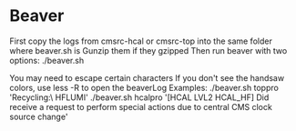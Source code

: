 # Beaver
First copy the logs from cmsrc-hcal or cmsrc-top into the same folder where beaver.sh is
Gunzip them if they gzipped
Then run beaver with two options: ./beaver.sh <hcapro or toppro> <search string>
You may need to escape certain characters
If you don't see the handsaw colors, use less -R to open the beaverLog
Examples:
./beaver.sh toppro 'Recycling:\ HFLUMI'
./beaver.sh hcalpro '\[HCAL LVL2 HCAL_HF\] Did receive a request to perform special actions due to central CMS clock source change'
